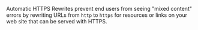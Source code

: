 Automatic HTTPS Rewrites prevent end users from seeing "mixed content" errors by rewriting URLs from `http` to `https` for resources or links on your web site that can be served with HTTPS.